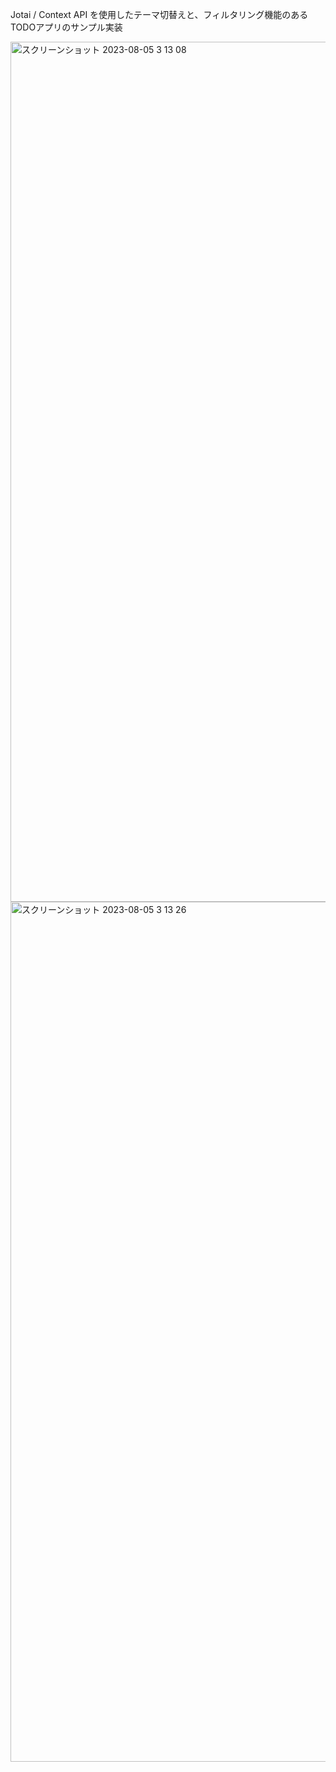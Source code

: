 Jotai / Context API を使用したテーマ切替えと、フィルタリング機能のあるTODOアプリのサンプル実装

<img width="1376" alt="スクリーンショット 2023-08-05 3 13 08" src="https://github.com/kazuyasuzuki-t/next-todo-sample/assets/83203852/405c184a-8439-431f-aabc-e78a92a86f50">
<img width="1376" alt="スクリーンショット 2023-08-05 3 13 26" src="https://github.com/kazuyasuzuki-t/next-todo-sample/assets/83203852/010ca12c-28d5-4a14-a8e2-aa042bf89e4a">
